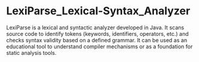 # LexiParse_Lexical-Syntax_Analyzer
LexiParse is a lexical and syntactic analyzer developed in Java. It scans source code to identify tokens (keywords, identifiers, operators, etc.) and checks syntax validity based on a defined grammar. It can be used as an educational tool to understand compiler mechanisms or as a foundation for static analysis tools.
